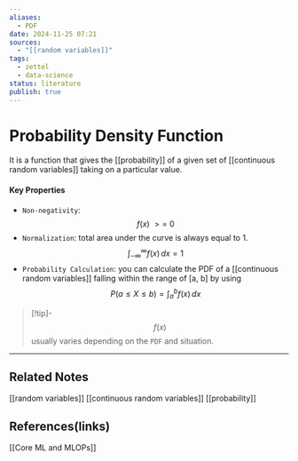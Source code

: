 ```yaml
---
aliases:
  - PDF
date: 2024-11-25 07:21
sources:
  - "[[random variables]]"
tags:
  - zettel
  - data-science
status: literature
publish: true
---
```

# Probability Density Function

It is a function that gives the [[probability]] of a given set of [[continuous random variables]] taking on a particular value.

#### Key Properties
- `Non-negativity`: $$f(x)\ >=\ 0$$
- `Normalization`: total area under the curve is always equal to 1. $$\int_{-\infty}^{\infty} f(x) \, dx = 1$$
- `Probability Calculation`: you can calculate the PDF of a [[continuous random variables]] falling within the range of [a, b] by using $$P(a \leq X \leq b) = \int_{a}^{b} f(x) \, dx$$

> [!tip]-
> $$f(x)$$ usually varies depending on the `PDF` and situation.

---
## Related Notes
[[random variables]]
[[continuous random variables]]
[[probability]]

## References(links)
[[Core ML and MLOPs]]